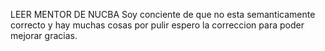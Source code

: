 LEER MENTOR DE NUCBA
Soy conciente de que no esta semanticamente correcto y hay muchas cosas por pulir espero la correccion para poder mejorar gracias.

